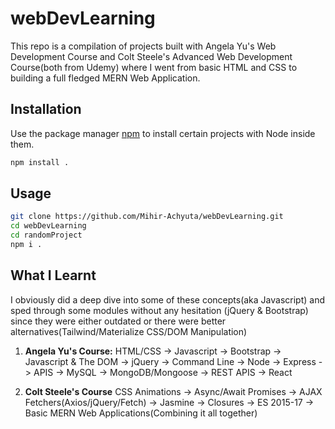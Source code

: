 # webDevLearning

This repo is a compilation of projects built with Angela Yu's Web Development Course and Colt Steele's Advanced Web Development Course(both from Udemy) where I went from basic HTML and CSS to building a full fledged MERN Web Application.

## Installation

Use the package manager [npm](https://www.npmjs.com/get-npm) to install certain projects with Node inside them.

```bash
npm install .
```

## Usage

```bash
git clone https://github.com/Mihir-Achyuta/webDevLearning.git
cd webDevLearning
cd randomProject
npm i .
```

## What I Learnt

I obviously did a deep dive into some of these concepts(aka Javascript) and sped through some modules without any hesitation (jQuery & Bootstrap) since they were either outdated or there were better alternatives(Tailwind/Materialize CSS/DOM Manipulation)

1. **Angela Yu's Course:**
   HTML/CSS -> Javascript -> Bootstrap -> Javascript & The DOM -> jQuery -> Command Line -> Node -> Express -> APIS -> MySQL -> MongoDB/Mongoose -> REST APIS -> React

2. **Colt Steele's Course**
   CSS Animations -> Async/Await Promises -> AJAX Fetchers(Axios/jQuery/Fetch) -> Jasmine -> Closures -> ES 2015-17 -> Basic MERN Web Applications(Combining it all together)
